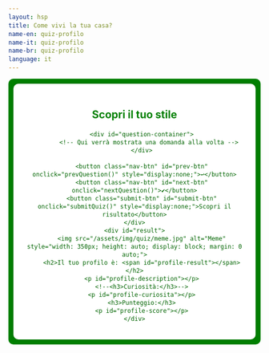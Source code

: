 ```yaml
---
layout: hsp
title: Come vivi la tua casa?
name-en: quiz-profilo
name-it: quiz-profilo
name-br: quiz-profilo
language: it
---
```


<section style="background-color: green; color: darkgreen; padding: 10px; border-radius: 10px;">
  <div class="quiz-container">
    <!--
    -->
    <div class="domande">
        <h1>Scopri il tuo stile</h1>
        
        <div id="question-container">
            <!-- Qui verrà mostrata una domanda alla volta -->
        </div>
        
        <button class="nav-btn" id="prev-btn" onclick="prevQuestion()" style="display:none;">↩️</button>
        <button class="nav-btn" id="next-btn" onclick="nextQuestion()">✔️</button>
        <button class="submit-btn" id="submit-btn" onclick="submitQuiz()" style="display:none;">Scopri il risultato</button>
    </div>
    <div id="result">
        <img src="/assets/img/quiz/meme.jpg" alt="Meme" style="width: 350px; height: auto; display: block; margin: 0 auto;">
        <h2>Il tuo profilo è: <span id="profile-result"></span></h2>
        <p id="profile-description"></p>
        <!--<h3>Curiosità:</h3>-->
        <p id="profile-curiosita"></p>
        <h3>Punteggio:</h3>
        <p id="profile-score"></p>
    </div>

  </div>

<script>
    const questions = [
        { 
            question: "Quale di questi ambienti ti fa sentire più rilassato?",
            answers: ["/assets/img/quiz/domandaA_soggiorno/soggiorno1.png", "/assets/img/quiz/domandaA_soggiorno/soggiorno2.png", "/assets/img/quiz/domandaA_soggiorno/soggiorno3.png", "/assets/img/quiz/domandaA_soggiorno/soggiorno4.png", "/assets/img/quiz/domandaA_soggiorno/soggiorno5.png", "/assets/img/quiz/domandaA_soggiorno/soggiorno6.png", "/assets/img/quiz/domandaA_soggiorno/soggiorno7.png"],
            scores: [1, 2, 3, 4, 5, 6, 7] // Punteggi assegnati per ogni risposta
        },
        { 
            question: "Quale stile di camera da letto sceglieresti per sentirti più accogliente?",
            answers: ["/assets/img/quiz/domandaB_camere/camere1.png", "/assets/img/quiz/domandaB_camere/camere2.png", "/assets/img/quiz/domandaB_camere/camere3.png", "/assets/img/quiz/domandaB_camere/camere4.png", "/assets/img/quiz/domandaB_camere/camere5.png", "/assets/img/quiz/domandaB_camere/camere6.png", "/assets/img/quiz/domandaB_camere/camere7.png"],
            scores: [1, 2, 3, 4, 5, 6, 7] // Punteggi assegnati per ogni risposta
        },
        { 
            question: "Quale di queste cucine sembra la più funzionale per il tuo stile di vita?",
            answers: ["/assets/img/quiz/domandaC_cucina/cucina1.png", "/assets/img/quiz/domandaC_cucina/cucina2.png", "/assets/img/quiz/domandaC_cucina/cucina3.png", "/assets/img/quiz/domandaC_cucina/cucina4.png", "/assets/img/quiz/domandaC_cucina/cucina5.png", "/assets/img/quiz/domandaC_cucina/cucina6.png", "/assets/img/quiz/domandaC_cucina/cucina7.png"],
            scores: [1, 2, 3, 4, 5, 6, 7] // Punteggi assegnati per ogni risposta
        },
        { 
            question: "Quale di questi ambienti di lavoro ti fa sentire più produttivo?",
            answers: ["/assets/img/quiz/domandaD_studio/studio1.png", "/assets/img/quiz/domandaD_studio/studio2.png", "/assets/img/quiz/domandaD_studio/studio3.png", "/assets/img/quiz/domandaD_studio/studio4.png", "/assets/img/quiz/domandaD_studio/studio5.png", "/assets/img/quiz/domandaD_studio/studio6.png", "/assets/img/quiz/domandaD_studio/studio7.png"],
            scores: [1, 2, 3, 4, 5, 6, 7] // Punteggi assegnati per ogni risposta
        },
        { 
            question: "Quale di queste sale da pranzo sarebbe lo spazio perfetto per un pasto in famiglia?",
            answers: ["/assets/img/quiz/domandaE_pranzo/pranzo1.png", "/assets/img/quiz/domandaE_pranzo/pranzo2.png", "/assets/img/quiz/domandaE_pranzo/pranzo3.png", "/assets/img/quiz/domandaE_pranzo/pranzo4.png", "/assets/img/quiz/domandaE_pranzo/pranzo5.png", "/assets/img/quiz/domandaE_pranzo/pranzo6.png", "/assets/img/quiz/domandaE_pranzo/pranzo7.png"],
            scores: [1, 2, 3, 4, 5, 6, 7] // Punteggi assegnati per ogni risposta
        },
        { 
            question: "Quale di questi bagni ti fa sentire più rinvigorito?",
            answers: ["/assets/img/quiz/domandaF_bagno/bagno1.png", "/assets/img/quiz/domandaF_bagno/bagno2.png", "/assets/img/quiz/domandaF_bagno/bagno3.png", "/assets/img/quiz/domandaF_bagno/bagno4.png", "/assets/img/quiz/domandaF_bagno/bagno5.png", "/assets/img/quiz/domandaF_bagno/bagno6.png", "/assets/img/quiz/domandaF_bagno/bagno7.png"],
            scores: [1, 2, 3, 4, 5, 6, 7] // Punteggi assegnati per ogni risposta
        },
        { 
            question: "Quale di questi elementi decorativi vorresti avere a casa tua?",
            answers: ["/assets/img/quiz/domandaG_GGG/GGG1.png", "/assets/img/quiz/domandaG_GGG/GGG2.png", "/assets/img/quiz/domandaG_GGG/GGG3.png", "/assets/img/quiz/domandaG_GGG/GGG4.png", "/assets/img/quiz/domandaG_GGG/GGG5.png", "/assets/img/quiz/domandaG_GGG/GGG6.png", "/assets/img/quiz/domandaG_GGG/GGG7.png"],
            scores: [1, 2, 3, 4, 5, 6, 7] // Punteggi assegnati per ogni risposta
        },
        { 
            question: "Quale di questi spazi esterni ti fa venir voglia di trascorrere più tempo all'aperto?",
            answers: ["/assets/img/quiz/domandaH_HHH/HHH1.png", "/assets/img/quiz/domandaH_HHH/HHH2.png", "/assets/img/quiz/domandaH_HHH/HHH3.png", "/assets/img/quiz/domandaH_HHH/HHH4.png", "/assets/img/quiz/domandaH_HHH/HHH5.png", "/assets/img/quiz/domandaH_HHH/HHH6.png", "/assets/img/quiz/domandaH_HHH/HHH7.png"],
            scores: [1, 2, 3, 4, 5, 6, 7] // Punteggi assegnati per ogni risposta
        },
        { 
            question: "Quale di queste palette di colori ti farebbe sentire più in pace nel tuo soggiorno?",
            answers: ["/assets/img/quiz/domandaI_III/III1.png", "/assets/img/quiz/domandaI_III/III2.png", "/assets/img/quiz/domandaI_III/III3.png", "/assets/img/quiz/domandaI_III/III4.png", "/assets/img/quiz/domandaI_III/III5.png", "/assets/img/quiz/domandaI_III/III6.png", "/assets/img/quiz/domandaI_III/III7.png"],
            scores: [1, 2, 3, 4, 5, 6, 7] // Punteggi assegnati per ogni risposta
        }
    ];

    const profiles = [
        { color: "Minimalista Moderno", description: "Per creare un ambiente minimalista e funzionale, scegli mobili multifunzionali come divani letto o tavoli allungabili, che ottimizzano lo spazio senza compromettere il design. Colori neutri come bianco, grigio e beige mantengono una sensazione di tranquillità, mentre trame morbide e pochi oggetti decorativi mantengono l'ambiente leggero e ordinato. Evita l'eccesso di mobili o accessori e opta per linee semplici e pulite.", curiosita: "Persona pratica e organizzata, ama ambienti puliti e privi di eccessi. Cerca equilibrio e tranquillità, mantenendo la vita ordinata e serena." },
        { color: "Scandinavo Naturale", description: "Mobili in legno chiaro, tessuti morbidi come coperte e tappeti soffici, e toni pastello massimizzano la luce naturale. Prediligi mobili dalle linee semplici e sfrutta al meglio le finestre per far entrare la luce. Le piante aggiungono vita e freschezza all’ambiente, creando uno spazio accogliente e funzionale.", curiosita: "Calmo e amante della natura, preferisce la semplicità e un ambiente che trasmetta pace. La sua personalità è legata alla tranquillità e alla praticità." },
        { color: "Industriale Urbano", description: "Materiali come metallo, legno e cemento sono fondamentali per lo stile industriale. Usa scaffali in acciaio, lampade con cavi a vista e mobili in legno grezzo. Colori scuri e neutri come il grigio, il nero e i toni metallici dominano. Spazi aperti e pezzi grandi come divani modulari creano un senso di ampiezza e urbanità.", curiosita: "Urbano e moderno, ama funzionalità e estetica semplice. La personalità è diretta, con un apprezzamento per l’essenziale e robusto." },
        { color: "Classico ed Elegante", description: "Scegli mobili di qualità con linee tradizionali e finiture raffinate. Toni neutri come beige e crema creano una base armoniosa, e dettagli in oro o argento aggiungono un tocco di sofisticazione. Mobili imbottiti confortevoli e tende pesanti sono perfetti per un tocco di eleganza.", curiosita: "Persona sofisticata, che valorizza tradizione e eleganza. Organizzata e in cerca di equilibrio, preferisce ambienti raffinati e simmetrici." },
        { color: "Rustico Accogliente", description: "Usa mobili in legno massiccio e pezzi che trasmettono calore, come poltrone in pelle e coperte di lana. Colori caldi come il terracotta, il marrone e il verde muschio evocano la natura. Una luce soffusa e elementi naturali come cesti di vimini e tessuti rustici completano l’ambiente.", curiosita: "Persona calorosa e legata alla famiglia, ama il comfort e l’intimità. Ha una forte connessione con la tradizione e i valori familiari." },
        { color: "Boho Rilassato", description: "Incorpora elementi naturali come legno, rattan e tessuti in fibre naturali. Aggiungi cuscini colorati, tappeti etnici e tende leggere, creando un'atmosfera rilassante e piena di personalità. Piante e pezzi artigianali sono essenziali per un tocco di originalità. Combina mobili vintage con elementi contemporanei per creare un ambiente accogliente che rifletta la tua libertà creativa.", curiosita: "Creativo e libero, preferisce un ambiente rilassato e colorato. Riflette una personalità artistica e gioiosa, che ama l'originalità." },
        { color: "Eclettico e Vivace", description: "Combina diverse influenze e colori. Scegli oggetti decorativi audaci come tappeti colorati e opere d'arte appariscenti. Mobili vintage e moderni si mescolano in uno spazio vivace e dinamico. Sperimenta con texture e stampe per creare un ambiente che rifletta la tua personalità.", curiosita: "Estroverso e dinamico, ama sperimentare e combinare stili diversi. Ha una personalità vibrante e sempre in evoluzione." }
    ]; // Profilo e descrizione

    let currentQuestion = 0; // Tiene traccia della domanda corrente
    let swiper; // Per inizializzare Swiper

    // Funzione per caricare la domanda corrente
    function loadQuestion(questionIndex) {
        const questionContainer = document.getElementById("question-container");
        questionContainer.innerHTML = ""; // Pulisce il contenuto corrente

        const questionElement = document.createElement("div");
        questionElement.classList.add("question");
        
        const questionTitle = document.createElement("h3");
        questionTitle.textContent = `${questionIndex + 1}. ${questions[questionIndex].question}`;
        questionElement.appendChild(questionTitle);

        // Istruzione per scorrere
        const instruction = document.createElement("p");
        instruction.textContent = "Scorri a destra o a sinistra per vedere di più.";
        instruction.style.fontStyle = "italic";
        questionElement.appendChild(instruction);
        
        // Creazione dello slider
        const swiperContainer = document.createElement("div");
        swiperContainer.classList.add("swiper-container");
        
        const swiperWrapper = document.createElement("div");
        swiperWrapper.classList.add("swiper-wrapper");

        // Aggiungi le immagini alle slide
        questions[questionIndex].answers.forEach((answer, i) => {
            const slide = document.createElement("div");
            slide.classList.add("swiper-slide");
            const img = document.createElement("img");
            img.src = answer;
            img.alt = answer.split('/').pop();
            img.dataset.profile = i;
            img.onclick = () => selectAnswer(questionIndex, i);
            slide.appendChild(img);
            swiperWrapper.appendChild(slide);
        });

        swiperContainer.appendChild(swiperWrapper);
        questionElement.appendChild(swiperContainer);
        questionContainer.appendChild(questionElement);
        
        // Inizializza Swiper
        swiper = new Swiper(swiperContainer, {
            loop: false,
            pagination: {
                el: '.swiper-pagination',
                clickable: true,
            },
            navigation: {
                nextEl: '.swiper-button-next',
                prevEl: '.swiper-button-prev',
            },
            on: {
                slideChange: function () {
                    // Aggiorna la risposta selezionata in base alla slide corrente
                    const currentIndex = swiper.activeIndex;
                    questions[questionIndex].selectedProfile = currentIndex;
                }
            }
        });
        
        // Controllo visibilità pulsanti
        document.getElementById("prev-btn").style.display = questionIndex > 0 ? "inline-block" : "none";
        document.getElementById("next-btn").style.display = questionIndex < questions.length - 1 ? "inline-block" : "none";
        document.getElementById("submit-btn").style.display = questionIndex === questions.length - 1 ? "inline-block" : "none";
    }

    // Funzione per selezionare una risposta
    function selectAnswer(questionIndex, profileIndex) {
        // Assegna il profilo alla domanda selezionata
        questions[questionIndex].selectedProfile = profileIndex;
    }

    // Funzione per andare alla domanda successiva
    function nextQuestion() {
        if (currentQuestion < questions.length - 1) {
            currentQuestion++;
            loadQuestion(currentQuestion);
        }
    }

    // Funzione per tornare alla domanda precedente
    function prevQuestion() {
        if (currentQuestion > 0) {
            currentQuestion--;
            loadQuestion(currentQuestion);
        }
    }

    // Funzione per calcolare il risultato
function submitQuiz() {
    let totalScore = 0; // Inizializza il punteggio totale

    // Somma i punteggi delle risposte selezionate
    questions.forEach(q => {
        if (q.selectedProfile !== undefined) {
            totalScore += q.scores[q.selectedProfile];
        }
    });

    // Determina il profilo in base al punteggio
    let resultProfileIndex;
    if (totalScore >= 1 && totalScore <= 11) {
        resultProfileIndex = 0; // Minimalista Moderno
    } else if (totalScore >= 12 && totalScore <= 20) {
        resultProfileIndex = 1; // Scandinavo Naturale
    } else if (totalScore >= 21 && totalScore <= 33) {
        resultProfileIndex = 2; // Industriale Urbano
    } else if (totalScore >= 34 && totalScore <= 44) {
        resultProfileIndex = 3; // Classico ed Elegante
    } else if (totalScore >= 45 && totalScore <= 50) {
        resultProfileIndex = 4; // Rustico Accogliente
    } else if (totalScore >= 51 && totalScore <= 59) {
        resultProfileIndex = 5; // Boho Rilassato
    } else if (totalScore >= 60 && totalScore <= 63) {
        resultProfileIndex = 6; // Eclettico e Vivace
    }

    // Prende il profilo dall'array profiles
    const resultProfile = profiles[resultProfileIndex];

    // Nasconde il contenuto del quiz e i pulsanti
    document.querySelector(".domande").style.display = "none";

    // Mostra il risultato insieme al punteggio totale
    const resultElement = document.getElementById("result");
    const profileResult = document.getElementById("profile-result");
    const profileDescription = document.getElementById("profile-description");
    const profileCuriosita = document.getElementById("profile-curiosita"); 
    const profileScore = document.getElementById("profile-score"); 

    profileResult.textContent = resultProfile.color;
    profileDescription.textContent = `${resultProfile.description}`;
    profileCuriosita.textContent = `${resultProfile.curiosita}`;
    profileScore.textContent = `Hai ottenuto un punteggio di ${totalScore}.`;
    resultElement.style.display = "block";
}

    // Carica la prima domanda all'avvio
    window.onload = () => loadQuestion(currentQuestion);
</script>

  <style>
/* Cambia il colore del testo h1 in verde */
    h1 {
      color: green;
    }

    .quiz-container {
      max-width: 800px;
      margin: 0 auto;
      padding: 20px;
      background-color: #fff;
      border-radius: 10px;
      box-shadow: 0 0 10px rgba(0, 0, 0, 0.1);
      text-align: center;
    }

    .question {
      margin-bottom: 20px;
    }

    .question h3 {
      font-size: 1.5em;
      margin-bottom: 20px;
    }

    /* Stile per il contenitore Swiper */
    .swiper-container {
      width: 100%;
      height: 250px;
      overflow: hidden;
      position: relative;
    }

    .swiper-slide {
      display: flex;
      justify-content: center;
      align-items: center;
      cursor: pointer;
    width: 80%; /* Mostra solo il 80% di ogni slide */
    margin: 0 auto;
    }

    /* Stile per le immagini */
    .swiper-slide img {
      width: 100%;
      height: auto;
      object-fit: cover;
      border-radius: 10px;
    }

    .submit-btn,
    .nav-btn {
      display: block;
      margin: 20px auto;
      padding: 10px 20px;
      background-color: #3498db;
      color: #fff;
      border: none;
      border-radius: 5px;
      cursor: pointer;
      font-size: 16px;
    }

    .submit-btn:hover,
    .nav-btn:hover {
      background-color: #2980b9;
    }

    #result {
      display: none;
      margin-top: 20px;
    }
    #result h2 {
/*
      font-size: 1.5em;
      color: #3498db;
*/
    }
    .styles-transparent .styles-NavigationDesktop {
      transition: background-color .4s var(--rock-dove);
      background-color: #fff;
      transition: 0.4s;
    }

  </style>

</section>
